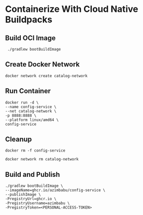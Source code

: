 # Containerize With Cloud Native Buildpacks
## Build OCI Image
```
 ./gradlew bootBuildImage
```
## Create Docker Network
```
docker network create catalog-network
```
## Run Container
```
docker run -d \                                                 
--name config-service \
--net catalog-network \
-p 8888:8888 \
--platform linux/amd64 \
config-service

```
## Cleanup
```
docker rm -f config-service

docker network rm catalog-network
```
## Build and Publish
```
./gradlew bootBuildImage \
--imageName=ghcr.io/azimbabu/config-service \
--publishImage \
-PregistryUrl=ghcr.io \
-PregistryUsername=azimbabu \
-PregistryToken=<PERSONAL-ACCESS-TOKEN>
```
